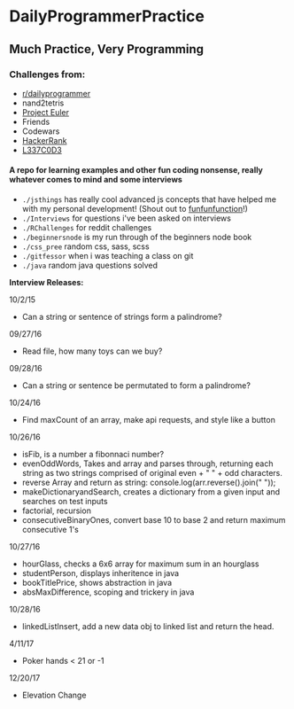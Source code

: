 # DailyProgrammerPractice
## Much Practice, Very Programming

### Challenges from:
  - [r/dailyprogrammer](https://www.reddit.com/r/dailyprogrammer/)
  - nand2tetris
  - [Project Euler](https://projecteuler.net/)
  - Friends
  - Codewars
  - [HackerRank](https://www.hackerrank.com/)
  - [L337C0D3](https://leetcode.com/)

#### A repo for learning examples and other fun coding nonsense, really whatever comes to mind and some interviews

  - `./jsthings` has really cool advanced js concepts that have helped me with my personal development! (Shout out to [funfunfunction](https://www.youtube.com/channel/UCO1cgjhGzsSYb1rsB4bFe4Q)!)
  - `./Interviews` for questions i've been asked on interviews
  - `./RChallenges` for reddit challenges
  - `./beginnersnode` is my run through of the beginners node book
  - `./css_pree` random css, sass, scss
  - `./gitfessor` when i was teaching a class on git
  - `./java` random java questions solved 


**Interview Releases:**

10/2/15 
  * Can a string or sentence of strings form a palindrome?

09/27/16 
  * Read file, how many toys can we buy?

09/28/16 
  * Can a string or sentence be permutated to form a palindrome?

10/24/16 
  * Find maxCount of an array, make api requests, and style like a button

10/26/16 
  * isFib, is a number a fibonnaci number? 
  * evenOddWords, Takes and array and parses through, returning each string as two strings comprised of original even + " " + odd characters.
  * reverse Array and return as string: console.log(arr.reverse().join(" "));
  * makeDictionaryandSearch, creates a dictionary from a given input and searches on test inputs
  * factorial, recursion
  * consecutiveBinaryOnes, convert base 10 to base 2 and return maximum consecutive 1's

10/27/16
  * hourGlass, checks a 6x6 array for maximum sum in an hourglass
  * studentPerson, displays inheritence in java
  * bookTitlePrice, shows abstraction in java
  * absMaxDifference, scoping and trickery in java

10/28/16
  * linkedListInsert, add a new data obj to linked list and return the head.
  
4/11/17
  * Poker hands < 21 or -1

12/20/17
  * Elevation Change